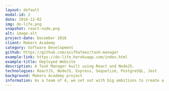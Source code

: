 ```yaml
---
layout: default
modal-id: 2
date: 2016-12-02
img: do-life.png
snapshot: react-node.png
alt: image-alt
project-date: December 2016
client: Makers Academy
category: Software Development
github: https://github.com/asifhafeez/task-manager
example-link: https://do-life.herokuapp.com/index.html
example-title: Deployed Website
description: A Task Manager built using React and NodeJS.
technologies: ReactJS, NodeJS, Express, Sequelize, PostgreSQL, Jest
background: Makers Academy project 
information: As a team of 4, we set out with big ambitions to create a fully functioning task manager within a week. We had never used React before and decided to use that as the front end. This proved difficult because of the steep learning curve in testing the react components. However, we managed to overcome this and by day 3, we moved on to adding a database using Node, Express and Sequelize. Again, we had never used any of these technologies before but within a day, we managed to hook up our front end app to our back end node app. <br><br> We worked very hard on this project and learnt how to use 4 (5 including Jest) completely new technologies within a week. Future functions include adding a function to filter by tags, adding users, refactoring the code and improving test coverage. However, I am very happy with the overall functionality of the app and our hard work to get it deployed within a week. <br><br> This is a project I hope to return to in the future because it is so easy to implement new features. The hard setup work we have already done means that the foundations are there to build on. Also, I enjoyed working with React and Node and would love to revisit them.
---
```

